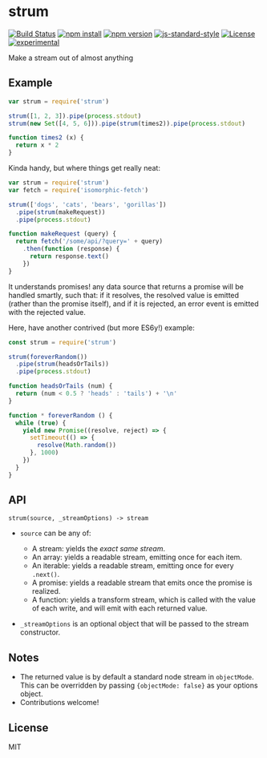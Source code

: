 # strum

[![Build Status](http://img.shields.io/travis/jarofghosts/strum.svg?style=flat-square)](https://travis-ci.org/jarofghosts/strum)
[![npm install](http://img.shields.io/npm/dm/strum.svg?style=flat-square)](https://www.npmjs.org/package/strum)
[![npm version](https://img.shields.io/npm/v/strum.svg?style=flat-square)](https://www.npmjs.org/package/strum)
[![js-standard-style](https://img.shields.io/badge/code%20style-standard-brightgreen.svg?style=flat-square)](https://github.com/feross/standard)
[![License](https://img.shields.io/npm/l/strum.svg?style=flat-square)](https://github.com/jarofghosts/strum/blob/master/LICENSE)
[![experimental](http://badges.github.io/stability-badges/dist/experimental.svg)](http://github.com/badges/stability-badges)

Make a stream out of almost anything

## Example

```javascript
var strum = require('strum')

strum([1, 2, 3]).pipe(process.stdout)
strum(new Set([4, 5, 6])).pipe(strum(times2)).pipe(process.stdout)

function times2 (x) {
  return x * 2
}
```

Kinda handy, but where things get really neat:

```javascript
var strum = require('strum')
var fetch = require('isomorphic-fetch')

strum(['dogs', 'cats', 'bears', 'gorillas'])
  .pipe(strum(makeRequest))
  .pipe(process.stdout)

function makeRequest (query) {
  return fetch('/some/api/?query=' + query)
    .then(function (response) {
      return response.text()
    })
}
```

It understands promises! any data source that returns a promise will be
handled smartly, such that: if it resolves, the resolved value is emitted
(rather than the promise itself), and if it is rejected, an error event is
emitted with the rejected value.

Here, have another contrived (but more ES6y!) example:

```javascript
const strum = require('strum')

strum(foreverRandom())
  .pipe(strum(headsOrTails))
  .pipe(process.stdout)

function headsOrTails (num) {
  return (num < 0.5 ? 'heads' : 'tails') + '\n'
}

function * foreverRandom () {
  while (true) {
    yield new Promise((resolve, reject) => {
      setTimeout(() => {
        resolve(Math.random())
      }, 1000)
    })
  }
}
```

## API

`strum(source, _streamOptions) -> stream`

* `source` can be any of:
  - A stream: yields the _exact same stream_.
  - An array: yields a readable stream, emitting once for each item.
  - An iterable: yields a readable stream, emitting once for every `.next()`.
  - A promise: yields a readable stream that emits once the promise is realized.
  - A function: yields a transform stream, which is called with the value of
    each write, and will emit with each returned value.

* `_streamOptions` is an optional object that will be passed to the stream
  constructor.

## Notes

* The returned value is by default a standard node stream in `objectMode`. This
  can be overridden by passing `{objectMode: false}` as your options object.
* Contributions welcome!

## License

MIT
